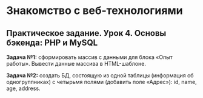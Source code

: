 # Знакомство с веб-технологиями

## Практическое задание. Урок 4. Основы бэкенда: PHP и MySQL

**Задача №1:** сформировать массив с данными для блока «Опыт работы».
Вывести данные массива в HTML-шаблоне.

**Задача №2:** создать БД, состоящую из одной таблицы (информация об одногруппниках) с четырьмя полями (добавить поле «Адрес»): id, name, age, address.
